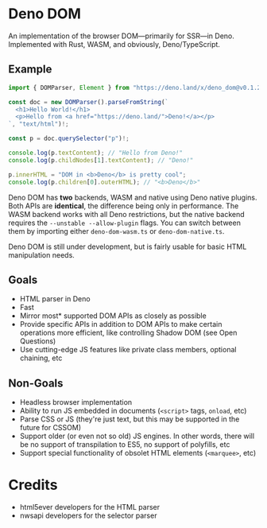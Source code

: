 # Deno DOM

An implementation of the browser DOM—primarily for SSR—in Deno. Implemented with
Rust, WASM, and obviously, Deno/TypeScript.

## Example
```typescript
import { DOMParser, Element } from "https://deno.land/x/deno_dom@v0.1.2-alpha3/deno-dom-wasm.ts";

const doc = new DOMParser().parseFromString(`
  <h1>Hello World!</h1>
  <p>Hello from <a href="https://deno.land/">Deno!</a></p>
`, "text/html")!;

const p = doc.querySelector("p")!;

console.log(p.textContent); // "Hello from Deno!"
console.log(p.childNodes[1].textContent); // "Deno!"

p.innerHTML = "DOM in <b>Deno</b> is pretty cool";
console.log(p.children[0].outerHTML); // "<b>Deno</b>"
```

Deno DOM has **two** backends, WASM and native using Deno native plugins. Both 
APIs are **identical**, the difference being only in performance. The WASM 
backend works with all Deno restrictions, but the native backend requires 
the `--unstable --allow-plugin` flags. You can switch between them by 
importing either `deno-dom-wasm.ts` or `deno-dom-native.ts`.

Deno DOM is still under development, but is fairly usable for basic HTML
manipulation needs.

## Goals

 - HTML parser in Deno
 - Fast
 - Mirror most\* supported DOM APIs as closely as possible
 - Provide specific APIs in addition to DOM APIs to make certain operations more efficient, like controlling Shadow DOM (see Open Questions)
 - Use cutting-edge JS features like private class members, optional chaining, etc

## Non-Goals

 - Headless browser implementation
 - Ability to run JS embedded in documents (`<script>` tags, `onload`, etc)
 - Parse CSS or JS (they're just text, but this may be supported in the future for CSSOM)
 - Support older (or even not so old) JS engines. In other words, there will be no support of transpilation to ES5, no support of polyfills, etc
 - Support special functionality of obsolet HTML elements (`<marquee>`, etc)

# Credits
 - html5ever developers for the HTML parser
 - nwsapi developers for the selector parser

